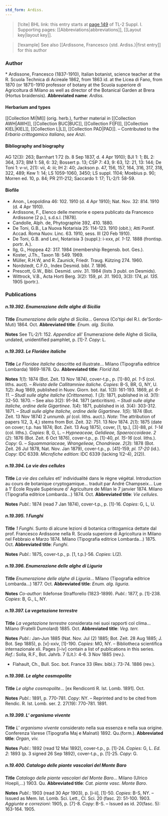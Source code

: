 ```yaml
---
std_form: Ardiss.
---
```


> [!cite] BHL link: this entry starts at [page 149](https://www.biodiversitylibrary.org/page/33264876) of TL-2 Suppl. I.
> Supporting pages: [[Abbreviations|abbreviations]], [[Layout key|layout key]].

> [!example] See also [[Ardissone, Francesco {std. Ardiss.}|first entry]] for this author

### Author

\* Ardissone, Francesco (1837-1910), Italian botanist, science teacher at the R. Scuola Technica di Acireale 1862, from 1863 id. at the Licea di Fano, from 1870 (or 1871)-1910 professor of botany at the Scuola superiore di Agricoltura di Milano as well as director of the Botanical Garden at Brera (Hortus braidensis). 
**Abbreviated name**: *Ardiss.*

#### Herbarium and types

[[Collection MI|MI]] (orig. herb.), further material in [[Collection AWH|AWH]], [[Collection BUC|BUC]], [[Collection FI|FI]], [[Collection KIEL|KIEL]], [[Collection L|L]], [[Collection PAD|PAD]]. – Contributed to the *Erbario crittogamico italiano, see Anzi*.

#### Bibliography and biography

AG 12(3): 263; Barnhart 1:72 (b. 8 Sep 1837, d. 4 Apr 1910); BJI 1: 1; BL 2: 364, 373; BM 1: 58, 6: 32; Bossert p. 13; CSP 7: 43, 9: 63, 12: 21, 13: 144; De Toni 1: v-vi, 2(1): vii, 4: iii; IH 2: 40; Jackson p. 47, 156, 157, 164, 316, 317, 318, 322, 489; Kew 1: 14; LS 1059-1060, 3450; LS suppl. 1104; Moebius p. 90; Morren ed. 10, p. 84; PR 211-212; Saccardo 1: 17; TL-2/1: 58-59.

#### Biofile

- Anon., Leopoldina 46: 102. 1910 (d. 4 Apr 1910); Nat. Nov. 32: 814. 1910 (d. 4 Apr 1910).
- Ardissone, F., Elenco delle memorie e opera publicato da Francesco Ardissone \[2 p.\], s.d.s.l. \[1878\].
- Candolle, Alph. de, Phytographie 392, 410. 1880.
- De Toni, G.B., La Nuova Notarisia 25: 114-123. 1910 (obit.); Atti Pontif. Accad. Roma Nuov. Linc. 63. 1910, sess. III (20 Feb 1910).
- De Toni, G.B. and Levi, Notarisia 3 (suppl.): i-xxx, *pl. 1-12.* 1888 (frontisp. portr. A.).
- Ilg, G., Hoppea 42: 317. 1984 (membership Regensb. bot. Ges.).
- Koster, J.Th., Taxon 18: 549. 1969.
- Müller, R.H.W, and R. Zaunick, Friedr. Traug. Kützing 274. 1960.
- Nordstedt, C.F.O., Index Desmid. bibl. 7. 1896.
- Prescott, G.W., Bibl. Desmid. univ. 31. 1984 (lists 3 publ. on Desmids).
- Wittrock, V.B., Acta Horti Berg. 3(2): 159, *pl. 31.* 1903, 3(3): 174, *pl. 135.* 1905 (portr.).

### Publications

##### n.19.392. Enumerazione delle alghe di Sicilia

**Title**
*Enumerazione delle alghe di Sicilia*... Genova (Co'tipi del R.I. de'Sordo-Muti) 1864. Oct.
**Abbreviated title**: *Enum. alg. Sicilia*.

**Notes**
See TL-2/1: 152.
*Appendice* all' Enumerazione delle Alghe di Sicilia, undated, unidentified pamphlet, p. \[1\]-7.
*Copy*: L.

##### n.19.393. Le Floridee italiche

**Title**
*Le Floridee italiche* descritte ed illustrate... Milano (Tipografia editrice Lombarda) 1869-1878. Qu.
**Abbreviated title**: *Florid ital.*

**Notes**
*1*(*1*): 1874 (Bot. Zeit. 13 Nov 1874), cover-t.p., p. \[1\]-80, *pl. 1-5* (col. liths. auct). – *Rivista* *delle Callitamniee italiche. Copies*: B-S, BR, G, NY, U.
*1*(*2*): Aug 1869, published in Nuov. Giorn. bot. ital. 1(3): 161-193. 1869, *pl. 6-11.* – *Studi* *sulle alghe italiche* (*Crittonema*).
*1* (*3*): 1871, published in id. 3(1): 32-50. 1870. – See also 3(2): 91-94. 1871 (anticritism). – *Studi sulle alghe italiche, ordine delle Gigartinee*.
*1*(*4*): 1871, published in id. 3(4): 303-312. 1871. – *Studi sulle alghe italiche, ordine delle Gigartinee*.
*1*(*5*): 1874 (Bot. Zeit. 13 Nov 1874) 2 *unnumb. pl* (col. liths. auct.).
*Note*: The attribution of papers 1(2, 3, 4,) stems from Bot. Zeit. 32: 751. 13 Nov 1874.
*2*(*1*): 1875 (date on cover; t.p. has 1874; Bot. Zeit. 13 Aug 1875), cover, \[1, tp.\], \[3\]-88, *pl*.
*1-14* (col. liths.). *Copies*: B, G, L. – *Hypneaceae, Gelidieae, Spaeroccoideae*.
*2* (*2*): 1876 (Bot. Zeit. 6 Oct 1876), cover-t.p., p. \[1\]-40, *pl. 15-16* (col. liths.). *Copy*: G. – *Squammariaceae, Wrangelieae, Chondrieae*.
*2*(*3*): 1878 (Bot. Zeit. 26 Jul 1878, Nat. Nov. Jan 1879), cover-t.p., p. \[41\]-159, *pl. 17-20* (id.). *Copy*: IDC 6339.
*Microfiche edition*: IDC 6339 (lacking 1(2-4), 2(2)).

##### n.19.394. La vie des cellules

**Title**
*La vie des cellules* etl' individualité dans le règne végétal. Introduction au cours de botanique cryptogamique... traduit par André Champseix... Lue à 1' École Royale Supérieure d' Agriculture de Milan le 7 janvier 1874. Milano (Tipografia editrice Lombarda...) 1874. Oct.
**Abbreviated title**: *Vie cellules*.

**Notes**
*Publ*.: 1874 (read 7 Jan 1874), cover-t.p., p. \[1\]-16. *Copies*: G, L, U.

##### n.19.395. 1 Funghi

**Title**
*1 Funghi*. Sunto di alcune lezioni di botanica crittogamica dettate dal prof. Francesco Ardissone nella R. Scuola superiore di Agricoltura in Milano nel Febbraio e Marzo 1874. Milano (Tipografia editrice Lombarda...) 1875. Oct.
**Abbreviated title**: *Funghi*.

**Notes**
*Publ*.: 1875, cover-t.p., p. \[1, t.p.\]-56. *Copies*: L(2).

##### n.19.396. Enumerazione delle alghe di Liguria

**Title**
*Enumerazione delle alghe di Liguria*... Milano (Tipografia editrice Lombarda...) 1877. Oct.
**Abbreviated title**: *Enum. alg. liguria*.

**Notes**
*Co-author*: Ildefonse Strafforello (1823-1899).
*Publ*.: 1877, p. \[1\]-238. *Copies*: B, G., L, NY.

##### n.19.397. La vegetazione terrestre

**Title**
*La vegetazione terrestre* considerata nei suoi rapporti col clima... Milano (Fratelli Dumolard) 1885. Oct.
**Abbreviated title**: *Veg. terr.*

**Notes**
*Publ*.: Jan-Jun 1885 (Nat. Nov. Jul (2) 1885; Bot. Zeit. 28 Aug 1885; J. Bot. Sep 1885), p. \[v\]-xxiv, \[1\]-190. *Copies*: MO, NY. – Bibliotheca scientifica internazionale xli. Pages \[i-iv\] contain a list of publications in this series.
*Ref*.: Solla, R.F., Bot. Jahrb. 7 (Lit.): 4-6. 3 Nov 1885 (rev.).
- Flahault, Ch., Bull. Soc. bot. France 33 (Rev. bibl.): 73-74. 1886 (rev.).

##### n.19.398. Le alghe cosmopolite

**Title**
*Le alghe cosmopolite*... \[ex Rendiconti R. Ist. Lomb. 1891\]. Oct.

**Notes**
*Publ*.: 1891, p. 770-781. *Copy*: NY. – Reprinted and to be cited from Rendic. R. Ist. Lomb. ser. 2. 27(19): 770-781. 1891.

##### n.19.399. L' organismo vivente

**Title**
*L' organismo vivente* considerato nella sua essenza e nella sua origine. Conferenza Varese (Tipografia Maj e Malnati) 1892. Qu.(form.).
**Abbreviated title**: *Organ*, *viv.*

**Notes**
*Publ*.: 1892 (read 12 Mai 1892), cover-t.p., p. \[1\]-24. *Copies*: G, L.
*Ed. 2*: 1893 (p. 3 signed 26 Sep 1892), cover-t.p., p. \[1\]-25. *Copy*: G.

##### n.19.400. Catalogo delle piante vascolari del Monte Baro

**Title**
*Catalogo delle piante vascolari del Monte Baro*... Milano (Ulrico Hoepli,...) 1903. Qu.
**Abbreviated title**: *Cat. piante vasc. Monte Baro*.

**Notes**
*Publ*.: 1903 (read 30 Apr 1903), p. \[i-ii\], \[1\]-50. *Copies*: B-S, NY. – Issued as Mem. Ist. Lomb. Sci. Lett., Cl. Sci. 20 (fasc. 2): 51-100. 1903.
*Aggiunte e correzioni*: 1905, p. \[7\]-8. *Copy*: B-S. – Issued as id. 20(fasc. 5): 163-164. 1905.

